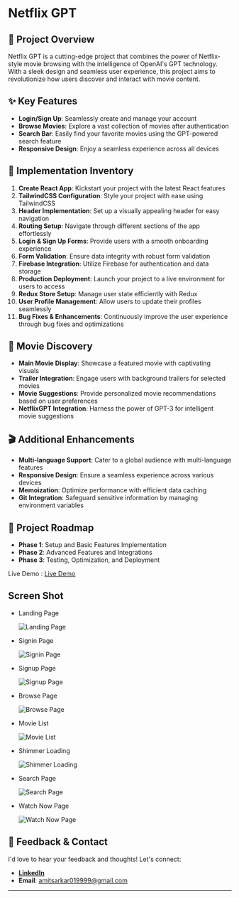 # Netflix GPT

## 🚀 Project Overview

Netflix GPT is a cutting-edge project that combines the power of Netflix-style
movie browsing with the intelligence of OpenAI's GPT technology. With a sleek
design and seamless user experience, this project aims to revolutionize how
users discover and interact with movie content.

## ✨ Key Features

- **Login/Sign Up**: Seamlessly create and manage your account
- **Browse Movies**: Explore a vast collection of movies after authentication
- **Search Bar**: Easily find your favorite movies using the GPT-powered search
  feature
- **Responsive Design**: Enjoy a seamless experience across all devices

## 📝 Implementation Inventory

1. **Create React App**: Kickstart your project with the latest React features
2. **TailwindCSS Configuration**: Style your project with ease using TailwindCSS
3. **Header Implementation**: Set up a visually appealing header for easy
   navigation
4. **Routing Setup**: Navigate through different sections of the app
   effortlessly
5. **Login & Sign Up Forms**: Provide users with a smooth onboarding experience
6. **Form Validation**: Ensure data integrity with robust form validation
7. **Firebase Integration**: Utilize Firebase for authentication and data
   storage
8. **Production Deployment**: Launch your project to a live environment for
   users to access
9. **Redux Store Setup**: Manage user state efficiently with Redux
10. **User Profile Management**: Allow users to update their profiles seamlessly
11. **Bug Fixes & Enhancements**: Continuously improve the user experience
    through bug fixes and optimizations

## 🎥 Movie Discovery

- **Main Movie Display**: Showcase a featured movie with captivating visuals
- **Trailer Integration**: Engage users with background trailers for selected
  movies
- **Movie Suggestions**: Provide personalized movie recommendations based on
  user preferences
- **NetflixGPT Integration**: Harness the power of GPT-3 for intelligent movie
  suggestions

## 🎬 Additional Enhancements

- **Multi-language Support**: Cater to a global audience with multi-language
  features
- **Responsive Design**: Ensure a seamless experience across various devices
- **Memoization**: Optimize performance with efficient data caching
- **Git Integration**: Safeguard sensitive information by managing environment
  variables

## 🚧 Project Roadmap

- **Phase 1**: Setup and Basic Features Implementation
- **Phase 2**: Advanced Features and Integrations
- **Phase 3**: Testing, Optimization, and Deployment

Live Demo : [Live Demo](https://okneeraj.github.io/netflix-gpt 'Live Demo')

## Screen Shot

- Landing Page

  ![Landing Page](https://okneeraj.github.io/netflix-gpt/screenshot/01-Landing.png)

- Signin Page

  ![Signin Page](https://okneeraj.github.io/netflix-gpt/screenshot/02-Signin.png)

- Signup Page

  ![Signup Page](https://okneeraj.github.io/netflix-gpt/screenshot/03-Signup.png)

- Browse Page

  ![Browse Page](https://okneeraj.github.io/netflix-gpt/screenshot/04-Browse.png)

- Movie List

  ![Movie List](https://okneeraj.github.io/netflix-gpt/screenshot/05-Movie-List.png)

- Shimmer Loading

  ![Shimmer Loading](https://okneeraj.github.io/netflix-gpt/screenshot/06-Shimmer-loading.png)

- Search Page

  ![Search Page](https://okneeraj.github.io/netflix-gpt/screenshot/07-Search.png)

- Watch Now Page

  ![Watch Now Page](https://okneeraj.github.io/netflix-gpt/screenshot/08-Watch.png)

## 🤝 **Feedback & Contact**

I'd love to hear your feedback and thoughts! Let's connect:

- **[LinkedIn](https://www.linkedin.com/in/amit-kumar-bishwas/)**
- **Email**: [amitsarkar019999@gmail.com](mailto:amitsarkar019999@gmail.com)

---
